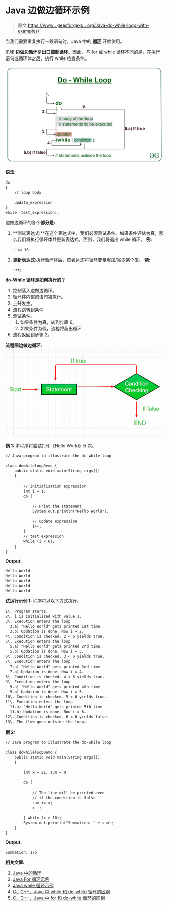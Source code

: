 # Java 边做边循环示例

> 原文:[https://www . geesforgeks . org/Java-do-while-loop-with-examples/](https://www.geeksforgeeks.org/java-do-while-loop-with-examples/)

当我们需要重复执行一段语句时，Java 中的 [**循环**](https://www.geeksforgeeks.org/loops-in-java/) 开始使用。

[爪哇](https://www.geeksforgeeks.org/java/) **边做边循环**是**出口控制循环**。因此，与 for 或 while 循环不同的是，在执行语句或循环体之后，执行 while 检查条件。

[![](img/833b66b2cafc69086aa0c81e2474c988.png)](https://media.geeksforgeeks.org/wp-content/uploads/20191118154342/do-while-Loop-GeeksforGeeks2.jpg)

**语法:**

```
do
{
    // loop body

    update_expression
}
while (test_expression);

```

边做边循环的各个**部分是:**

1.  **测试表达式:**在这个表达式中，我们必须测试条件。如果条件评估为真，那么我们将执行循环体并更新表达式。否则，我们将退出 while 循环。
    **例:**

    ```
    i <= 10
    ```

2.  **更新表达式**:执行循环体后，该表达式将循环变量增加/减少某个值。
    **例:**

    ```
    i++;
    ```

**do-While 循环是如何执行的？**

1.  控制落入边做边循环。
2.  循环体内部的语句被执行。
3.  上升发生。
4.  流程跳转到条件
5.  测试条件。
    1.  如果条件为真，转到步骤 6。
    2.  如果条件为假，流程将超出循环
6.  流程返回到步骤 2。

**流程图边做边循环:**
[![](img/b41e9feaba795045c6f9cc2e20204e16.png)](https://media.geeksforgeeks.org/wp-content/uploads/20191108131411/java-do-while.png)

**例 1:** 本程序将尝试打印《Hello World》5 次。

```
// Java program to illustrate the do-while loop

class dowhileloopDemo {
    public static void main(String args[])
    {

        // initialisation expression
        int i = 1;
        do {

            // Print the statement
            System.out.println("Hello World");

            // update expression
            i++;
        }
        // test expression
        while (i < 6);
    }
}
```

**Output:**

```
Hello World
Hello World
Hello World
Hello World
Hello World

```

**试运行示例 1:** 程序将以以下方式执行。

```
1\. Program starts.
2\. i is initialized with value 1.
3\. Execution enters the loop
  3.a) "Hello World" gets printed 1st time.
  3.b) Updation is done. Now i = 2.
4\. Condition is checked. 2 < 6 yields true.
5\. Execution enters the loop
  5.a) "Hello World" gets printed 2nd time.
  5.b) Updation is done. Now i = 3.
6\. Condition is checked. 3 < 6 yields true.
7\. Execution enters the loop
  7.a) "Hello World" gets printed 3rd time
  7.b) Updation is done. Now i = 4.
8\. Condition is checked. 4 < 6 yields true.
9\. Execution enters the loop
  9.a) "Hello World" gets printed 4th time
  9.b) Updation is done. Now i = 5.
10\. Condition is checked. 5 < 6 yields true.
11\. Execution enters the loop
  11.a) "Hello World" gets printed 5th time
  11.b) Updation is done. Now i = 6.
12\. Condition is checked. 6 < 6 yields false.
13\. The flow goes outside the loop.

```

**例 2:**

```
// Java program to illustrate the do-while loop

class dowhileloopDemo {
    public static void main(String args[])
    {

        int x = 21, sum = 0;

        do {

            // The line will be printed even
            // if the condition is false
            sum += x;
            x--;

        } while (x > 10);
        System.out.println("Summation: " + sum);
    }
}
```

**Output:**

```
Summation: 176

```

**相关文章:**

1.  [Java 中的循环](https://www.geeksforgeeks.org/loops-in-java/)
2.  [Java For 循环示例](https://www.geeksforgeeks.org/java-for-loop-with-examples/)
3.  [Java while 循环示例](https://www.geeksforgeeks.org/java-while-loop-with-examples/)
4.  [C、C++、Java 中 while 和 do-while 循环的区别](https://www.geeksforgeeks.org/difference-between-while-and-do-while-loop-in-c-c-java/)
5.  [C、C++、Java 中 for 和 do-while 循环的区别](https://www.geeksforgeeks.org/difference-between-for-and-do-while-loop-in-c-c-java/)